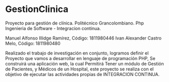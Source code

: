 # GestionClinica
Proyecto para gestión de clínica. Politécnico Grancolombiano. Php
Ingenieria de Software - Integracion continua.

Manuel Alfonso Illidge Ramírez, Código: 1811980446
Ivan Alexander Castro Melo, Código: 1811980480

Realizado el trabajo de investigación en conjunto, logramos definir el Proyecto que vamos a desarrollar en lenguaje de programación PHP, Se construirá una aplicación web, la cual Permitirá Tener un módulo de Gestión de Pacientes, y Médicos de un Hospital, este proyecto se realiza con el objetivo de ejecutar las actividades propias de INTEGRACION CONTINUA.
